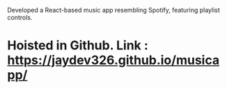Developed a React-based music app resembling Spotify, featuring playlist controls.








# Hoisted in Github. Link : https://jaydev326.github.io/musicapp/
 
